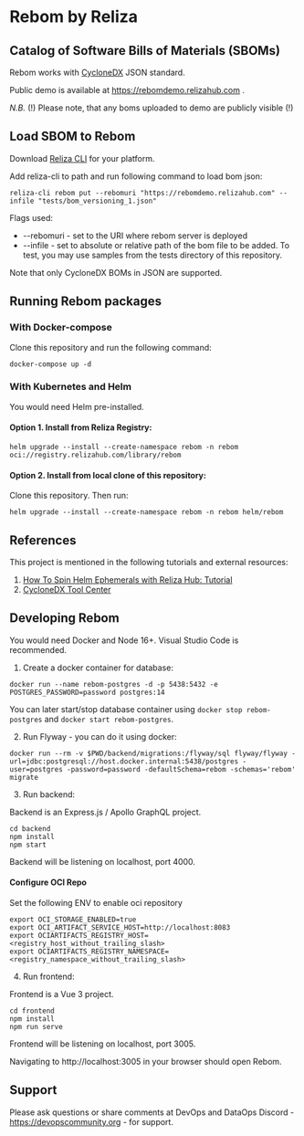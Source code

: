 # Rebom by Reliza

## Catalog of Software Bills of Materials (SBOMs)

Rebom works with [CycloneDX](https://cyclonedx.org) JSON standard.

Public demo is available at https://rebomdemo.relizahub.com .

*N.B.* (!) Please note, that any boms uploaded to demo are publicly visible (!)


## Load SBOM to Rebom
Download [Reliza CLI](https://github.com/relizaio/reliza-cli) for your platform.

Add reliza-cli to path and run following command to load bom json:

```
reliza-cli rebom put --rebomuri "https://rebomdemo.relizahub.com" --infile "tests/bom_versioning_1.json"
```

Flags used:
- --rebomuri - set to the URI where rebom server is deployed
- --infile - set to absolute or relative path of the bom file to be added. To test, you may use samples from the tests directory of this repository.

Note that only CycloneDX BOMs in JSON are supported.


## Running Rebom packages

### With Docker-compose
Clone this repository and run the following command:

```
docker-compose up -d
```

### With Kubernetes and Helm

You would need Helm pre-installed. 

#### Option 1. Install from Reliza Registry:

```
helm upgrade --install --create-namespace rebom -n rebom oci://registry.relizahub.com/library/rebom
```

#### Option 2. Install from local clone of this repository:

Clone this repository. Then run:

```
helm upgrade --install --create-namespace rebom -n rebom helm/rebom
```

## References
This project is mentioned in the following tutorials and external resources:

1. [How To Spin Helm Ephemerals with Reliza Hub: Tutorial](https://worklifenotes.com/2023/04/19/how-to-spin-helm-ephemerals-with-reliza-hub-tutorial/)
2. [CycloneDX Tool Center](https://cyclonedx.org/tool-center/)

## Developing Rebom

You would need Docker and Node 16+. Visual Studio Code is recommended.

1. Create a docker container for database:
```
docker run --name rebom-postgres -d -p 5438:5432 -e POSTGRES_PASSWORD=password postgres:14
```

You can later start/stop database container using `docker stop rebom-postgres` and `docker start rebom-postgres`.

2. Run Flyway - you can do it using docker:
 
```
docker run --rm -v $PWD/backend/migrations:/flyway/sql flyway/flyway -url=jdbc:postgresql://host.docker.internal:5438/postgres -user=postgres -password=password -defaultSchema=rebom -schemas='rebom' migrate
```

3. Run backend:

Backend is an Express.js / Apollo GraphQL project.

```
cd backend
npm install
npm start
```

Backend will be listening on localhost, port 4000.

#### Configure OCI Repo
Set the following ENV to enable oci repository

```
export OCI_STORAGE_ENABLED=true
export OCI_ARTIFACT_SERVICE_HOST=http://localhost:8083
export OCIARTIFACTS_REGISTRY_HOST=<registry_host_without_trailing_slash>
export OCIARTIFACTS_REGISTRY_NAMESPACE=<registry_namespace_without_trailing_slash>
```

4. Run frontend:

Frontend is a Vue 3 project.

```
cd frontend
npm install
npm run serve
```

Frontend will be listening on localhost, port 3005.

Navigating to http://localhost:3005 in your browser should open Rebom.


## Support

Please ask questions or share comments at DevOps and DataOps Discord - https://devopscommunity.org - for support.

